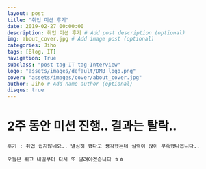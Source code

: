 ```yaml
---
layout: post
title: "취업 미션 후기"
date: 2019-02-27 00:00:00
description: 취업 미션 후기 # Add post description (optional)
img: about_cover.jpg # Add image post (optional)
categories: Jiho
tags: [Blog, IT]
navigation: True
subclass: "post tag-IT tag-Interview"
logo: "assets/images/default/DMB_logo.png"
cover: "assets/images/cover/about_cover.jpg"
author: Jiho # Add name author (optional)
disqus: true
---
```


# 2주 동안 미션 진행.. 결과는 탈락..

```
후기 : 취업 쉽지않네요.. 열심히 했다고 생각했는데 실력이 많이 부족했나봅니다..

오늘은 쉬고 내일부터 다시 또 달려야겠습니다 ㅎㅎ
```
